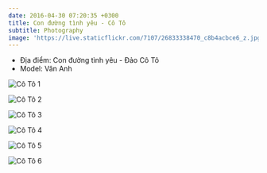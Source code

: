 ```yaml
---
date: 2016-04-30 07:20:35 +0300
title: Con đường tình yêu - Cô Tô 
subtitle: Photography
image: 'https://live.staticflickr.com/7107/26833338470_c8b4acbce6_z.jpg'
---
```

- Địa điểm: Con đường tình yêu - Đảo Cô Tô
- Model: Vân Anh

![Cô Tô 1](https://live.staticflickr.com/7671/26501931574_b66e6761a1_z.jpg)

![Cô Tô 2](https://live.staticflickr.com/7381/27013180322_e12f98489a_z.jpg)

![Cô Tô 3](https://live.staticflickr.com/7354/27039134911_8099146047_z.jpg)

![Cô Tô 4](https://live.staticflickr.com/7230/27013179272_ccd5b7f179_z.jpg)

![Cô Tô 5](https://live.staticflickr.com/7209/26833340310_7051451a23_z.jpg)

![Cô Tô 6](https://live.staticflickr.com/7246/27013187332_1d9335d9a9_z.jpg)

